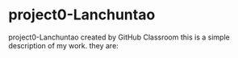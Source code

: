 # project0-Lanchuntao
project0-Lanchuntao created by GitHub Classroom
this is a simple description of my work. they are:
